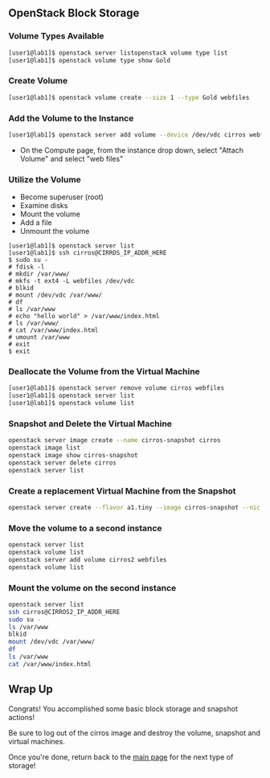 ## OpenStack Block Storage

### Volume Types Available

```bash
[user1@lab1]$ openstack server listopenstack volume type list
[user1@lab1]$ openstack volume type show Gold
```

### Create Volume

```bash
[user1@lab1]$ openstack volume create --size 1 --type Gold webfiles
```

### Add the Volume to the Instance

```bash
[user1@lab1]$ openstack server add volume --device /dev/vdc cirros webfiles
```
* On the Compute page, from the instance drop down, select "Attach Volume" and select "web files"


### Utilize the Volume
* Become superuser (root)
* Examine disks
* Mount the volume
* Add a file
* Unmount the volume

```
[user1@lab1]$ openstack server list
[user1@lab1]$ ssh cirros@CIRROS_IP_ADDR_HERE
$ sudo su -
# fdisk -l
# mkdir /var/www/
# mkfs -t ext4 -L webfiles /dev/vdc
# blkid
# mount /dev/vdc /var/www/
# df
# ls /var/www
# echo "hello world" > /var/www/index.html
# ls /var/www/
# cat /var/www/index.html
# umount /var/www
# exit
$ exit
```

### Deallocate the Volume from the Virtual Machine

```bash
[user1@lab1]$ openstack server remove volume cirros webfiles
[user1@lab1]$ openstack server list
[user1@lab1]$ openstack volume list
```

### Snapshot and Delete the Virtual Machine

```bash
openstack server image create --name cirros-snapshot cirros
openstack image list
openstack image show cirros-snapshot
openstack server delete cirros
openstack server list
```


### Create a replacement Virtual Machine from the Snapshot

```bash
openstack server create --flavor a1.tiny --image cirros-snapshot --nic net-id=internal cirros2
```

### Move the volume to a second instance


```bash
openstack server list
openstack volume list
openstack server add volume cirros2 webfiles
openstack volume list
```

### Mount the volume on the second instance

```bash
openstack server list
ssh cirros@CIRROS2_IP_ADDR_HERE
sudo su -
ls /var/www
blkid
mount /dev/vdc /var/www/
df
ls /var/www
cat /var/www/index.html
```

## Wrap Up

Congrats! You accomplished some basic block storage and snapshot actions!

Be sure to log out of the cirros image and destroy the volume, snapshot and virtual machines.

Once you're done, return back to the <A HREF="../master/README.md">main page</A> for the next type of storage!
